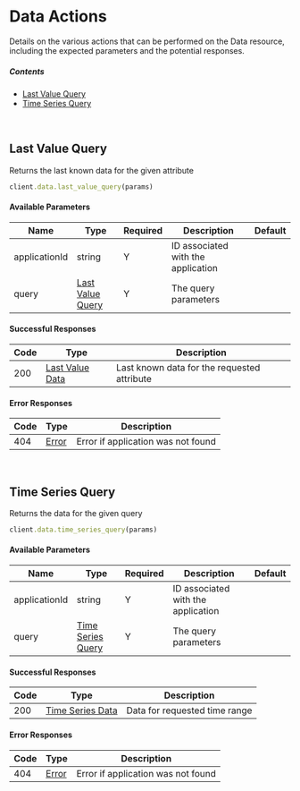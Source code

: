 # Data Actions

Details on the various actions that can be performed on the
Data resource, including the expected
parameters and the potential responses.

##### Contents

*   [Last Value Query](#last-value-query)
*   [Time Series Query](#time-series-query)

<br/>

## Last Value Query

Returns the last known data for the given attribute

```ruby
client.data.last_value_query(params)
```

#### Available Parameters

| Name | Type | Required | Description | Default |
| ---- | ---- | -------- | ----------- | ------- |
| applicationId | string | Y | ID associated with the application |  |
| query | [Last Value Query](_schemas.md#last-value-query) | Y | The query parameters |  |

#### Successful Responses

| Code | Type | Description |
| ---- | ---- | ----------- |
| 200 | [Last Value Data](_schemas.md#last-value-data) | Last known data for the requested attribute |

#### Error Responses

| Code | Type | Description |
| ---- | ---- | ----------- |
| 404 | [Error](_schemas.md#error) | Error if application was not found |

<br/>

## Time Series Query

Returns the data for the given query

```ruby
client.data.time_series_query(params)
```

#### Available Parameters

| Name | Type | Required | Description | Default |
| ---- | ---- | -------- | ----------- | ------- |
| applicationId | string | Y | ID associated with the application |  |
| query | [Time Series Query](_schemas.md#time-series-query) | Y | The query parameters |  |

#### Successful Responses

| Code | Type | Description |
| ---- | ---- | ----------- |
| 200 | [Time Series Data](_schemas.md#time-series-data) | Data for requested time range |

#### Error Responses

| Code | Type | Description |
| ---- | ---- | ----------- |
| 404 | [Error](_schemas.md#error) | Error if application was not found |
